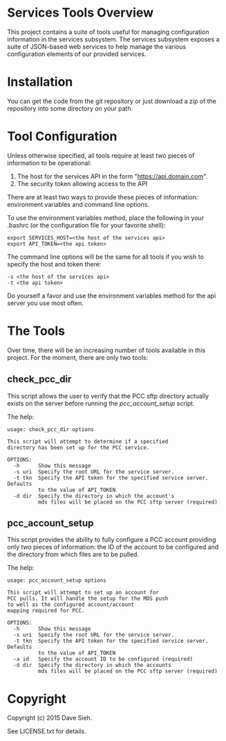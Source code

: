Services Tools Overview
=======================

This project contains a suite of tools useful for managing configuration 
information in the services subsystem. The services subsystem exposes a 
suite of JSON-based web services to help manage the various configuration
elements of our provided services.

Installation
============

You can get the code from the git repository or just download a zip of the
repository into some directory on your path.

Tool Configuration
==================

Unless otherwise specified, all tools require at least two pieces of 
information to be operational:

1. The host for the services API in the form "https://api.domain.com".
2. The security token allowing access to the API

There are at least two ways to provide these pieces of information: 
environment variables and command line options.

To use the environment variables method, place the following in your .bashrc
(or the configuration file for your favorite shell):

    export SERVICES_HOST=<the host of the services api>
    export API_TOKEN=<the api token>

The command line options will be the same for all tools if you wish to 
specify the host and token there:

    -s <the host of the services api>
    -t <the api token>

Do yourself a favor and use the environment variables method for the api
server you use most often.

The Tools
=========

Over time, there will be an increasing number of tools available in this
project. For the moment, there are only two tools:

check_pcc_dir
-------------

This script allows the user to verify that the PCC sftp directory actually
exists on the server before running the *pcc_account_setup* script.

The help:

    usage: check_pcc_dir options

    This script will attempt to determine if a specified
    directory has been set up for the PCC service.

    OPTIONS:
      -h      Show this message
      -s uri  Specify the root URL for the service server.
      -t tkn  Specify the API token for the specified service server. Defaults
              to the value of API_TOKEN
      -d dir  Specify the directory in which the account's
              mds files will be placed on the PCC sftp server (required)

pcc_account_setup
-----------------

This script provides the ability to fully configure a PCC account providing
only two pieces of information: the ID of the account to be configured and
the directory from which files are to be pulled.

The help:

    usage: pcc_account_setup options

    This script will attempt to set up an account for
    PCC pulls. It will handle the setup for the MDS push
    to well as the configured account/account
    mapping required for PCC.

    OPTIONS:
      -h      Show this message
      -s uri  Specify the root URL for the service server.
      -t tkn  Specify the API token for the specified service server. Defaults
              to the value of API_TOKEN
      -a id   Specify the account ID to be configured (required)
      -d dir  Specify the directory in which the accounts
              mds files will be placed on the PCC sftp server (required)

Copyright
=========

Copyright (c) 2015 Dave Sieh.

See LICENSE.txt for details.
